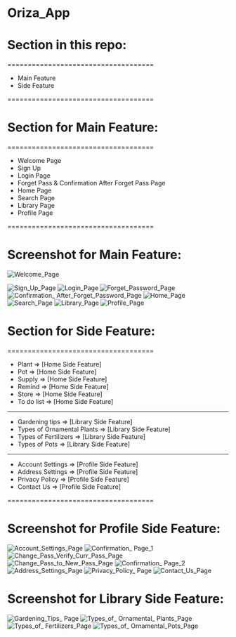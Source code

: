# Oriza_App

# Section in this repo: 

====================================
 - Main Feature 
 - Side Feature 
  
====================================




# Section for Main Feature: 

====================================
  - Welcome Page
  - Sign Up
  - Login Page
  - Forget Pass & Confirmation After Forget Pass Page
  - Home Page
  - Search Page
  - Library Page
  - Profile Page
  
====================================




# Screenshot for Main Feature:


![Welcome_Page](https://user-images.githubusercontent.com/77261121/180609561-b551a624-a364-458a-ab0d-40a11bafa561.png)



![Sign_Up_Page](https://user-images.githubusercontent.com/77261121/180653893-9b34ebc9-78d3-4964-9caa-3996026def27.png)   ![Login_Page](https://user-images.githubusercontent.com/77261121/180653895-e7c27792-99e5-492a-aa1a-98c3b932a488.png)   ![Forget_Password_Page](https://user-images.githubusercontent.com/77261121/181078687-a060a001-7f28-4c3b-a239-7e311a67d375.png)   ![Confirmation_ After_Forget_Password_Page](https://user-images.githubusercontent.com/77261121/180609616-bf9be9bf-ceda-4111-89d2-b25d358c915f.jpg)   ![Home_Page](https://user-images.githubusercontent.com/77261121/180609623-d0992640-dd69-4531-8706-c4bddb8e8412.png)   ![Search_Page](https://user-images.githubusercontent.com/77261121/180609682-feebbdaf-918a-4d2f-bd13-c175773051dc.png)
![Library_Page](https://user-images.githubusercontent.com/77261121/182028276-96d5cd99-364b-47eb-82b2-50fabed9b253.png)  ![Profile_Page](https://user-images.githubusercontent.com/77261121/181078884-e8dc17c8-cc1f-4873-bf6f-9554942da0ce.png)




# Section for Side Feature: 

====================================
 - Plant      => [Home Side Feature]
 - Pot        => [Home Side Feature]
 - Supply     => [Home Side Feature]
 - Remind     => [Home Side Feature]
 - Store      => [Home Side Feature]
 - To do list => [Home Side Feature]
 ------------------------------------
 - Gardening tips             => [Library Side Feature]
 - Types of Ornamental Plants => [Library Side Feature]
 - Types of Fertilizers       => [Library Side Feature]
 - Types of Pots              => [Library Side Feature]
 ------------------------------------
 - Account Settings => [Profile Side Feature]
 - Address Settings => [Profile Side Feature]
 - Privacy Policy   => [Profile Side Feature]
 - Contact Us       => [Profile Side Feature]
 
====================================




# Screenshot for Profile Side Feature:


![Account_Settings_Page](https://user-images.githubusercontent.com/77261121/181079076-1e213f44-1dd7-4847-b7d6-adba97c6e09e.png)   ![Confirmation_ Page_1](https://user-images.githubusercontent.com/77261121/181773487-3706b5de-e29d-4c1d-b247-147fae044710.png)   ![Change_Pass_Verify_Curr_Pass_Page](https://user-images.githubusercontent.com/77261121/181079130-1dbd89b7-869c-469d-9707-b72758ee5ea7.png)   ![Change_Pass_to_New_Pass_Page](https://user-images.githubusercontent.com/77261121/181079139-a0ccc4a3-2ca0-428c-ada9-25d48e3081b3.png)   ![Confirmation_ Page_2](https://user-images.githubusercontent.com/77261121/181773510-5c658c55-fd14-4cc9-8b79-34e71b55062d.png)   ![Address_Settings_Page](https://user-images.githubusercontent.com/77261121/180653939-4c165c9c-19b8-49c7-9fd5-8ab9a474b7e6.png)   ![Privacy_Policy_ Page](https://user-images.githubusercontent.com/77261121/180610812-a3e1ee94-5476-4179-9b0f-0f856f2c7f49.png)   ![Contact_Us_Page](https://user-images.githubusercontent.com/77261121/180610823-835f2474-820f-4fe1-b38b-835f7a413b28.png)   




# Screenshot for Library Side Feature:


![Gardening_Tips_ Page](https://user-images.githubusercontent.com/77261121/182028290-32a89aa5-cff9-4517-a2aa-0893b1fff0b2.png)   ![Types_of_ Ornamental_ Plants_Page](https://user-images.githubusercontent.com/77261121/182028305-1ebcd41b-5ac6-4962-a8a4-46d138da67ad.png)   ![Types_of_ Fertilizers_Page](https://user-images.githubusercontent.com/77261121/182028320-c58b174f-573a-4d7f-a766-ec962c5ad8b5.png)   ![Types_of_ Ornamental_Pots_Page](https://user-images.githubusercontent.com/77261121/182028329-8cada7af-d826-4f83-b69b-9990875e60b6.png)

